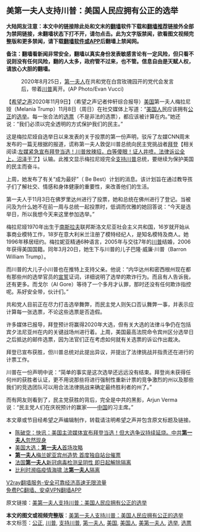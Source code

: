  <h2>美第一夫人支持川普：美国人民应拥有公正的选举</h2> <p class="notice"><b>大陆网友注意：本文中的链接除此处和文末的<a href="https://github.com/bannedbook/fanqiang" >翻墙</a>软件下载和<a href="https://github.com/killgcd/justmysocks/blob/master/README.md">翻墙推荐</a>链接外全部为禁网链接，未翻墙状态下打不开，请勿点击。此为文字版禁闻，欲看图文视频完整版和更多禁闻，请下载<a href="https://github.com/bannedbook/fanqiang">翻墙软件或APP</a>后翻墙上禁闻网。</p><p>备注：翻墙看新闻非常安全，翻墙以真实身份发表敏感言论有一定风险，但只看不说则没有任何风险，翻的人太多，政府管不过来，也不管。信息自由是天赋人权，请放心大胆的翻墙。</b></p>  <div class="entry"> <figure><figcaption>2020年8月25日，<a href="https://www.bannedbook.org/bnews/tag/%e7%ac%ac%e4%b8%80%e5%a4%ab%e4%ba%ba/" class="st_tag internal_tag" rel="tag" title="标签 第一夫人 下的日志">第一夫人</a>在共和党在白宫玫瑰园开的党代会发言后，带着<a href="https://www.bannedbook.org/bnews/tag/%e5%b7%9d%e6%99%ae/" class="st_tag internal_tag" rel="tag" title="标签 川普 下的日志">川普</a>离开。(AP Photo/Evan Vucci) </figcaption></figure> <p>【<span class='wp_keywordlink_affiliate'><a href="https://www.soundofhope.org" title="希望之声" target="_blank">希望之声</a></span>2020年11月9日】（希望之声记者仲轩综合报导）<a href="https://www.bannedbook.org/bnews/tag/%e7%be%8e%e5%9b%bd/" class="st_tag internal_tag" rel="tag" title="标签 美国 下的日志">美国</a>第一夫人梅拉尼娅（Melania Trump）11月8日（周日）在社交媒体上写道：“<a href="https://www.bannedbook.org/bnews/tag/%E7%BE%8E%E5%9B%BD%E4%BA%BA/" class="st_tag internal_tag" rel="tag" title="标签 美国人 下的日志">美国人</a>民应该拥有<a href="https://www.bannedbook.org/bnews/tag/%E5%85%AC%E6%AD%A3/" class="st_tag internal_tag" rel="tag" title="标签 公正 下的日志">公正</a>的<a href="https://www.bannedbook.org/bnews/tag/%e9%80%89%e4%b8%be/" class="st_tag internal_tag" rel="tag" title="标签 选举 下的日志">选举</a>。每一张合法的<a href="https://www.bannedbook.org/bnews/tag/%E9%80%89%E7%A5%A8/" class="st_tag internal_tag" rel="tag" title="标签 选票 下的日志">选票</a>（不是非法的选票），都应该被计算在内。”她还说：“我们必须以完全透明的方式保护我们的民主。”</p> <p></p> <p>这是梅拉尼娅自选举日以来发表的关于投票的第一份声明，驳斥了左媒CNN周末发布的一篇无根据的报道，谎称第一夫人敦促川普总统向民主党挑战者<span class='wp_keywordlink'><a href="https://www.bannedbook.org/bnews/comments/20201018/1415809.html" title="“硬盘门”再爆：拿中共华信10％股的“大人物”正是拜登" target="_blank">拜登</a></span>【相关阅读:<a href='https://www.bannedbook.org/bnews/bannedvideo/20201108/1427782.html' target='_blank'>左媒紧急宣布拜登当选！川普放辣招，白等傻眼！证人井喷，法律诉讼全上，沼泽干了</a>】认输。此推文显示梅拉尼娅完全<a href="https://www.bannedbook.org/bnews/tag/%E6%94%AF%E6%8C%81%E5%B7%9D%E6%99%AE/" class="st_tag internal_tag" rel="tag" title="标签 支持川普 下的日志">支持川普</a>总统，要继续为保护美国的民主而奋斗。</p> <p>上周，她发布了有关“成为最好”（ Be Best）计划的消息。该计划旨在通过教导孩子们了解社交、情感和身体健康的重要性，来改善他们的生活。</p>  <p>第一夫人于11月3日在佛罗里达州进行了投票，她和总统在佛州进行了登记。当被问及为什么她不在前一周与总统一起投票时，低调而优雅的她回答说：“今天是选举日，所以我想今天来这里参加选举。”</p> <p>梅拉尼娅1970年出生于<span class='wp_keywordlink'><a href="https://www.bannedbook.org/forum2/topic1341.html" title="南斯拉夫的实验 1948-1974" target="_blank">南斯拉夫</a></span>联邦斯洛文尼亚社会主义共和国，16岁就开始从事商业模特工作，18岁在意大利米兰注册了模特经纪人，是知名模特及商人。她1996年移居纽约。梅拉妮亚精通6种语言，2005年与交往7年的<a href="https://zh.wikipedia.org/wiki/%E5%94%90%E7%B4%8D%C2%B7%E5%B7%9D%E6%99%AE" title="唐纳・川普">川普</a>结婚，2006年获得美国国籍。同年3月20日，她生下与川普的儿子巴隆·威廉·川普（Barron William Trump）。</p> <p>而川普的大儿子小川普也在推特上支持父亲。他说：“内华达州和密西根州现在都有那些州的选举官员的<span class='wp_keywordlink'><a href="https://www.bannedbook.org/forum5/topic17.html" title="宣誓与预言" target="_blank">宣誓</a></span>证词，详细说明了选举的欺诈行为。而且有人告诉我，还有更多。而戈尔（Al Gore）等待了一个多月才认罪，那时还没有任何欺诈指控呢。系好安全带，伙计们。”</p> <p></p>  <p>共和党人目前正在尽力打击选举舞弊，而民主党人则矢口否认舞弊一事，并表示应计算每一张选票，不论这些选票是否造假。</p> <p>许多媒体已报导，拜登预计将赢得2020年大选，但有关大选的法律斗争仍在包括宾夕法尼亚州在内的关键战场州进行着。上周，美国最高法院命令宾州区分选举日之后抵达的邮件选票，因为法官们正在考虑如何就有关选票的诉讼作出裁决。</p> <p>拜登已宣布获胜，但川普总统对此提出异议，并提出了法律挑战并指责还在进行的计票工作。</p> <p>川普在一份声明中说：“简单的事实是这次选举还远远没有结束。拜登尚未获得任何州的获胜者认证，更不用说那些将进行强制性重新计票的竞争激烈的州以及那些我们的竞选团队可以用合法法律挑战来确定最终胜利者的州了。”</p>  <p>而有网友则看到了，民主党获胜的背后，完全是中共的黑影，Arjun Verma说：“民主党人们在庆祝预计的赢家——<span class='wp_keywordlink_affiliate'><a href="https://www.bannedbook.org/" title="中国" target="_blank">中国</a></span>的习主席。”</p> <p></p> <p>本文章或节目经希望之声编辑制作，转载请注明希望之声并包含原文标题及链接。</p> <ul class='op-related-articles' title='相关阅读'> <li><a href='https://www.bannedbook.org/bnews/cbnews/20201108/1427549.html' target='_blank'>陈破空：快讯：美国主流媒体宣布拜登当选！但大选争议持续延烧。中共<b>第一夫人</b>忽然现身</a></li> <li><a href='https://www.bannedbook.org/bnews/worldnews/usa/20201028/1421871.html' target='_blank'>美国大选：<b>第一夫人</b>首场攻略</a></li> <li><a href='https://www.bannedbook.org/bnews/cnnews/20201028/1421451.html' target='_blank'><b>第一夫人</b>梅兰妮亚宾州造势 首度独自站台催票</a></li> <li><a href='https://www.bannedbook.org/bnews/baitai/20201024/1419434.html' target='_blank'>法国<b>第一夫人</b>新冠病毒检测呈阴性 即日起解除隔离</a></li> <li><a href='https://www.bannedbook.org/bnews/bannedvideo/20201021/1417327.html' target='_blank'>比利时濒临疫情海啸 法<b>第一夫人</b>隔离</a></li> </ul> <p class="texttj"> <a href="https://www.bannedbook.org/forum23/topic22702.html" target="_blank">V2ray翻墙服务-安全可靠经济高速无限流量</a><br/> <a href="https://github.com/bannedbook/fanqiang/wiki/%E7%A6%81%E9%97%BB%E7%BD%91%E5%AE%89%E5%8D%93%E7%BF%BB%E5%A2%99%E6%96%B0%E9%97%BBAPP" target="_blank">免费PC翻墙、安卓VPN翻墙APP</a></p><p>原文链接：<a class="src_link"  href="https://www.soundofhope.org/post/440953" target="_blank">美第一夫人支持川普：美国人民应拥有公正的选举</a></p> <a name='sharetosocial'></a>       <div><b>本文的图文或视频完整版</b>：<a href='https://www.bannedbook.org/bnews/comments/20201110/1428495.html'>美第一夫人支持川普：美国人民应拥有公正的选举</a></div>  </div><!--END ENTRY--> <div class="postfooter"> <div>本文标签：<a href="https://www.bannedbook.org/bnews/tag/%E5%85%AC%E6%AD%A3/" rel="tag">公正</a>, <a href="https://www.bannedbook.org/bnews/tag/%e5%b7%9d%e6%99%ae/" rel="tag">川普</a>, <a href="https://www.bannedbook.org/bnews/tag/%E6%94%AF%E6%8C%81%E5%B7%9D%E6%99%AE/" rel="tag">支持川普</a>, <a href="https://www.bannedbook.org/bnews/tag/%e7%ac%ac%e4%b8%80%e5%a4%ab%e4%ba%ba/" rel="tag">第一夫人</a>, <a href="https://www.bannedbook.org/bnews/tag/%e7%be%8e%e5%9b%bd/" rel="tag">美国</a>, <a href="https://www.bannedbook.org/bnews/tag/%E7%BE%8E%E5%9B%BD%E4%BA%BA/" rel="tag">美国人</a>, <a href="https://www.bannedbook.org/bnews/tag/%E7%BE%8E%E7%AC%AC%E4%B8%80%E5%A4%AB%E4%BA%BA/" rel="tag">美第一夫人</a>, <a href="https://www.bannedbook.org/bnews/tag/%e9%80%89%e4%b8%be/" rel="tag">选举</a>, <a href="https://www.bannedbook.org/bnews/tag/%E9%80%89%E7%A5%A8/" rel="tag">选票</a></div>  </div><!--END POSTFOOTER--> 